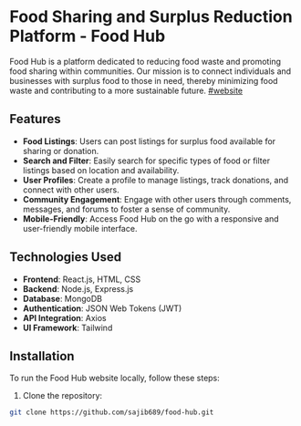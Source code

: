 # Food Sharing and Surplus Reduction Platform - Food Hub

Food Hub is a platform dedicated to reducing food waste and promoting food sharing within communities. Our mission is to connect individuals and businesses with surplus food to those in need, thereby minimizing food waste and contributing to a more sustainable future.
[#website](https://lighthearted-panda-b35522.netlify.app/)
## Features

- **Food Listings**: Users can post listings for surplus food available for sharing or donation.
- **Search and Filter**: Easily search for specific types of food or filter listings based on location and availability.
- **User Profiles**: Create a profile to manage listings, track donations, and connect with other users.
- **Community Engagement**: Engage with other users through comments, messages, and forums to foster a sense of community.
- **Mobile-Friendly**: Access Food Hub on the go with a responsive and user-friendly mobile interface.

## Technologies Used

- **Frontend**: React.js, HTML, CSS
- **Backend**: Node.js, Express.js
- **Database**: MongoDB
- **Authentication**: JSON Web Tokens (JWT)
- **API Integration**: Axios
- **UI Framework**: Tailwind

## Installation

To run the Food Hub website locally, follow these steps:

1. Clone the repository:

```bash
git clone https://github.com/sajib689/food-hub.git
